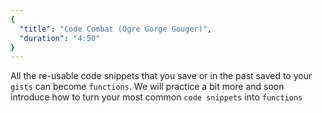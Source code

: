 ```yaml
---
{
  "title": "Code Combat (Ogre Gorge Gouger)",
  "duration": "4:50"
}
---
```


All the re-usable code snippets that you save or in the past saved to your `gists` can become `functions`.
We will practice a bit more and soon introduce how to turn your most common `code snippets` into `functions`
